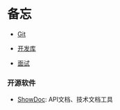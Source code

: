 # 备忘

- [Git](/git/README.md)

- [开发库](/dev-library/README.md)
  
- [面试](/interview/README.md)

### 开源软件

- [ShowDoc](https://www.showdoc.com.cn/): API文档、技术文档工具
